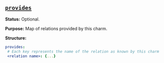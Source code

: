 <a href="#heading--provides"><h2 id="heading--provides">`provides`</h2></a>

**Status:** Optional.

**Purpose:** Map of relations provided by this charm.

**Structure:**

```yaml
provides:
 # Each key represents the name of the relation as known by this charm
 <relation name>: {...}
```

